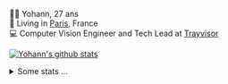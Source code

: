 <p>
  👨🏻 <bold>Yohann</bold>, 27 ans<br/>
  💼 Living in <a href="https://www.google.com/maps?q=paris">Paris</a>, France<br/>
  💻 Computer Vision Engineer and Tech Lead at <a href="https://trayvisor.com/">Trayvisor</a><br/>
</p>

<a href="https://github.com/anuraghazra/github-readme-stats"><img align="center" src="https://github-readme-stats-go94hl40s-yohann84l.vercel.app//api?username=yohann84L&show_icons=true&include_all_commits=true" alt="Yohann's github stats" /> </a>


<details>
  <summary>Some stats ...</summary><br/>
  

<!--START_SECTION:waka-->
![Code Time](http://img.shields.io/badge/Code%20Time-383%20hrs%2028%20mins-blue)

![Profile Views](http://img.shields.io/badge/Profile%20Views-0-blue)

**🐱 My GitHub Data** 

> 🏆 105 Contributions in the Year 2023
 > 
> 📦 440.5 kB Used in GitHub's Storage 
 > 
> 🚫 Not Opted to Hire
 > 
> 📜 24 Public Repositories 
 > 
> 🔑 21 Private Repositories  
 > 
**I'm an Early 🐤** 

```text
🌞 Morning    276 commits    ████████░░░░░░░░░░░░░░░░░   31.91% 
🌆 Daytime    521 commits    ███████████████░░░░░░░░░░   60.23% 
🌃 Evening    68 commits     ██░░░░░░░░░░░░░░░░░░░░░░░   7.86% 
🌙 Night      0 commits      ░░░░░░░░░░░░░░░░░░░░░░░░░   0.0%

```
📅 **I'm Most Productive on Wednesday** 

```text
Monday       109 commits    ███░░░░░░░░░░░░░░░░░░░░░░   12.6% 
Tuesday      203 commits    █████░░░░░░░░░░░░░░░░░░░░   23.47% 
Wednesday    204 commits    ██████░░░░░░░░░░░░░░░░░░░   23.58% 
Thursday     150 commits    ████░░░░░░░░░░░░░░░░░░░░░   17.34% 
Friday       185 commits    █████░░░░░░░░░░░░░░░░░░░░   21.39% 
Saturday     14 commits     ░░░░░░░░░░░░░░░░░░░░░░░░░   1.62% 
Sunday       0 commits      ░░░░░░░░░░░░░░░░░░░░░░░░░   0.0%

```


📊 **This Week I Spent My Time On** 

```text
⌚︎ Time Zone: Europe/Paris

💬 Programming Languages: 
Python                   1 hr 41 mins        ████████████░░░░░░░░░░░░░   50.35% 
JavaScript               1 hr 1 min          ███████░░░░░░░░░░░░░░░░░░   30.26% 
YAML                     18 mins             ██░░░░░░░░░░░░░░░░░░░░░░░   8.99% 
SQL                      16 mins             ██░░░░░░░░░░░░░░░░░░░░░░░   8.02% 
HTTP Request             4 mins              ░░░░░░░░░░░░░░░░░░░░░░░░░   2.2%

🔥 Editors: 
PyCharm                  2 hrs 1 min         ███████████████░░░░░░░░░░   60.26% 
WebStorm                 1 hr 20 mins        ██████████░░░░░░░░░░░░░░░   39.74%

💻 Operating System: 
Mac                      3 hrs 21 mins       █████████████████████████   100.0%

```

**I Mostly Code in Python** 

```text
Python                   18 repos            ██████████████░░░░░░░░░░░   56.25% 
Java                     6 repos             ████░░░░░░░░░░░░░░░░░░░░░   18.75% 
JavaScript               2 repos             █░░░░░░░░░░░░░░░░░░░░░░░░   6.25% 
R                        2 repos             █░░░░░░░░░░░░░░░░░░░░░░░░   6.25% 
HTML                     1 repo              ░░░░░░░░░░░░░░░░░░░░░░░░░   3.12%

```



 Last Updated on 07/02/2023 01:40:11 UTC
<!--END_SECTION:waka-->
